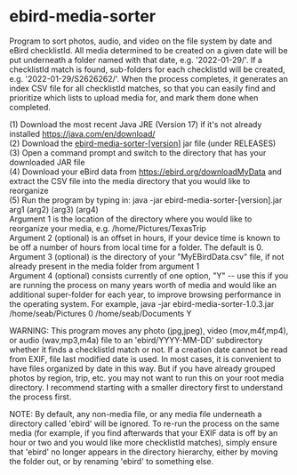 # ebird-media-sorter
Program to sort photos, audio, and video on the file system by date and eBird checklistId. All media determined to be created on a given date will be put underneath a folder named with that date, e.g. '2022-01-29/'. If a checklistId match is found, sub-folders for each checklistId will be created, e.g. '2022-01-29/S2626262/'. When the process completes, it generates an index CSV file for all checklistId matches, so that you can easily find and prioritize which lists to upload media for, and mark them done when completed.

(1) Download the most recent Java JRE (Version 17) if it's not already installed https://java.com/en/download/<br/>
(2) Download the <a href="https://github.com/seabamirum/ebird-media-sorter/releases"> ebird-media-sorter-[version]</a> jar file (under RELEASES)<br/>
(3) Open a command prompt and switch to the directory that has your downloaded JAR file<br/>
(4) Download your eBird data from https://ebird.org/downloadMyData and extract the CSV file into the media directory that you would like to reorganize<br/>
(5) Run the program by typing in: java -jar ebird-media-sorter-[version].jar arg1 (arg2) (arg3) (arg4) <br/>
  Argument 1 is the location of the directory where you would like to reorganize your media, e.g. /home/Pictures/TexasTrip<br/>
  Argument 2 (optional) is an offset in hours, if your device time is known to be off a number of hours from local time for a folder. The default is 0.<br/>
  Argument 3 (optional) is the directory of your "MyEBirdData.csv" file, if not already present in the media folder from argument 1<br/>
  Argument 4 (optional) consists currently of one option, "Y" -- use this if you are running the process on many years worth of media and would like an additional super-folder for each year, to improve browsing performance in the operating system. For example,
  java -jar ebird-media-sorter-1.0.3.jar /home/seab/Pictures 0 /home/seab/Documents Y<br/>

WARNING: This program moves any photo (jpg,jpeg), video (mov,m4f,mp4), or audio (wav,mp3,m4a) file to an 'ebird/YYYY-MM-DD' subdirectory  whether it finds a checklistId match or not. If a creation date cannot be read from EXIF, file last modified date is used. In most cases, it is convenient to have files organized by date in this way. But if you have already grouped photos by region, trip, etc. you may not want to run this on your root media directory. I recommend starting with a smaller directory first to understand the process first. 

NOTE: By default, any non-media file, or any media file underneath a directory called 'ebird' will be ignored. To re-run the process on the same media (for example, if you find afterwards that your EXIF data is off by an hour or two and you would like more checklistId matches), simply ensure that 'ebird' no longer appears in the directory hierarchy, either by moving the folder out, or by renaming 'ebird' to something else.
